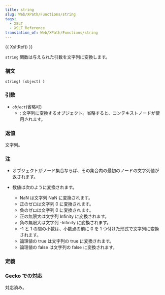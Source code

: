 ```yaml
---
title: string
slug: Web/XPath/Functions/string
tags:
  - XSLT
  - XSLT_Reference
translation_of: Web/XPath/Functions/string
---
```

{{ XsltRef() }}

`string` 関数は与えられた引数を文字列に変換します。

### 構文

    string( [object] )

### 引数

- _`object`_(省略可)
  - : 文字列に変換するオブジェクト。省略すると、コンテキストノードが使用されます。

### 返値

文字列。

### 注

- オブジェクトがノード集合ならば、その集合内の最初のノードの文字列値が返されます。
- 数値は次のように変換されます。

  - NaN は文字列 NaN に変換されます。
  - 正のゼロは文字列 0 に変換されます。
  - 負のゼロは文字列 0 に変換されます。
  - 正の無限大は文字列 Infinity に変換されます。
  - 負の無限大は文字列 -Infinity に変換されます。
  - \-1 と 1 の間の小数は、小数点の前に 0 を 1 つ付けた形式で文字列に変換されます。
  - 論理値の true は文字列の true に変換されます。
  - 論理値の false は文字列の false に変換されます。

### 定義

### Gecko での対応

対応済み。
